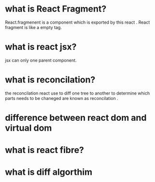 # what is React Fragment?

React.fragmenent  is a component which is exported by this react . React fragment is like a empty tag.

# what is react jsx?

jsx can only one parent component.

# what is reconcilation?

the reconcilation react use to diff one tree to another  to determine which parts needs to be chaneged are known as reconcilation .

# difference between react dom and virtual dom


# what is react fibre?

# what is diff algorthim
